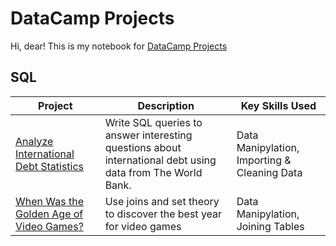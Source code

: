 # DataCamp Projects

Hi, dear! This is my notebook for [DataCamp Projects](https://www.datacamp.com/profile/sibayevad)

## SQL
| Project | Description | Key Skills Used |
| --- | --- | --- |
| [Analyze International Debt Statistics](https://github.com/dayanaU/DataCamp-Projects/tree/main/SQL%20Projects/Analyze%20International%20Debt%20Statistics) | Write SQL queries to answer interesting questions about international debt using data from The World Bank. | Data Manipylation, Importing & Cleaning Data |
| [When Was the Golden Age of Video Games?](https://github.com/dayanaU/DataCamp-Projects/tree/main/SQL%20Projects/When%20Was%20the%20Golden%20Age%20of%20Video%20Games) | Use joins and set theory to discover the best year for video games | Data Manipylation, Joining Tables |
